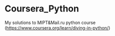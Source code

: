 # Coursera_Python
My solutions to MIPT&amp;Mail.ru python course (https://www.coursera.org/learn/diving-in-python/)
